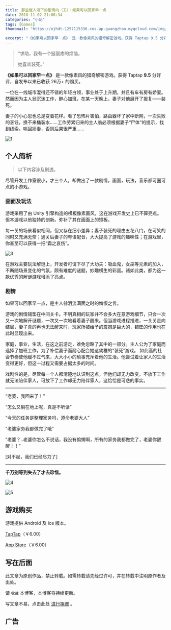 ```yaml
---
title: 那些催人泪下的剧情向（五）：如果可以回家早一点
date: 2018-11-02 21:00:34
categories: "小记"
tags: [Games]
thumbnail: "https://ojhdt-1257115336.cos.ap-guangzhou.myqcloud.com/img/20181102/0.png"

excerpt: "《如果可以回家早一点》 是一款像素风的猎奇解密游戏。获得 Taptap 9.5 分好评，自发布以来已收获 30万+ 的购买。"
---
```

>“求助，我有一个挺蛋疼的烦恼，
>
>她喜欢装死。”

**《如果可以回家早一点》** 是一款像素风的猎奇解密游戏。获得 Taptap **9.5** 分好评，自发布以来已收获 26万+ 的购买。

一位在一线城市混得还不错的年轻白领，事业处于上升期，并且有车有房有娇妻。然而因为主人翁沉迷工作，醉心加班，在某一天晚上，妻子对他展开了报复——装死。

妻子的小心思也总是变着花样。看了恐怖片害怕，路由器坏了家中断网，一次失败的烹饪，换不来桶装水……工作劳累归来的主人翁必须根据妻子“尸体”的提示，找到线索。哄回娇妻，否则后果很严重……

![1](https://ojhdt-1257115336.cos.ap-guangzhou.myqcloud.com/img/20181102/2.png)

## 个人简析

>以下内容涉及剧透。

尽管开发工作室很小，才三个人，却做出了一款剧情，画面，玩法，音乐都可圈可点的小游戏。

### 画面及玩法

游戏采用了由 Unity 引擎构造的横板像素画风，这在游戏开发史上已不算亮点。但本游戏以他独特的创新。弥补了其在画面上的短板。

每一关的场景看似相同，但又存在细小差异；妻子装死的理由五花八门，在可笑的同时又充满无奈；通关后妻子的粤语配音，大大提高了游戏的趣味性；在游戏里，你甚至可以获得一把“霜之哀伤”。

![3](https://ojhdt-1257115336.cos.ap-guangzhou.myqcloud.com/img/20181102/3.png)

在游戏主要玩法解谜上，开发者可谓下尽了大功夫：吸血鬼，女巫等元素的加入，不断随场景变化的气氛，颇有难度的谜题，妙趣横生的彩蛋。诸如此类，都为这一款优秀的解谜游戏增添了亮点。


### 剧情

如果可以回家早一点，是主人翁泪流满面之时的悔恨之言。

游戏的剧情铺垫在中间关卡。不明真相的玩家并不会多大在意游戏细节，只会一次又一次地解开谜题，一次又一次地看着妻子醒来。但当游戏进程推进，一关关走向结局，妻子真的再也无法醒来时，玩家所被给予的震撼是巨大的，铺垫的作用也在此时显现出来。

家庭，事业，生活，在这之前游走，难免忽略了其中的一部分。主人公为了家庭而选择了加班工作，为了补偿妻子而耐心配合她这幼稚的“装死”游戏。
如此高的社会节奏使他缓不过气来，大大小小的琐事充斥着他的生活。他尝试着让家人的生活变得更好，但这一过程又需要占据太多的时间。

戏剧性的是，尽管每一个人都清楚地认识到这点，但他们却无力改变。不放下工作就无法陪伴家人，可放下了工作却无力陪伴家人，这恰恰是可悲的事实。

---

“老婆，我回来了！”

“怎么又躺在地上呢，真是不听话”

“今天的任务是整理家务吗，遵命老婆大人”

“老婆家务我都做完了哦”

“老婆？..老婆你怎么不说话，我没有偷懒啊，所有的家务我都做完了，老婆你醒醒！！” 

[对不起，我们已经尽力了] 

---

**千万别等到失去了才去珍惜。**

![4](https://ojhdt-1257115336.cos.ap-guangzhou.myqcloud.com/img/20181102/5.png)

![5](https://ojhdt-1257115336.cos.ap-guangzhou.myqcloud.com/img/20181102/4.png)

## 游戏购买

游戏提供 Android 及 ios 版本。

[TapTap](https://www.taptap.com/app/56508)（￥6.00）

[App Store](https://itunes.apple.com/cn/app/id1270659758)（￥6.00）

## 写在后面
此文章为原创作品，禁止转载。如需转载请先经过许可，并在转载中注明原作者及出处。

请 `收藏` 本博客，本博客将持续更新。

写文章不易，点击此处 <a data-fancybox data-src="#modal" href="javascript:;" >进行捐赠</a> 。



 <div style="display: none;" id="modal" > 
 <h2>捐赠</h2> 
 <p>写文章不易，请我喝一杯咖啡吧~ <br>
 <img src="https://blog.ojhdt.com/alipay.png" width="240" height="364" alt="支付宝" /> <img src="https://blog.ojhdt.com/wechat.png" width="240" height="364" alt="微信" /> <br>

点击<a href="https://blog.ojhdt.com/donate">此处</a>前往捐赠详情页。
 </p> 
 </div> 



## 广告
<script async src="//pagead2.googlesyndication.com/pagead/js/adsbygoogle.js"></script>
<ins class="adsbygoogle"
     style="display:block; text-align:center;"
     data-ad-layout="in-article"
     data-ad-format="fluid"
     data-ad-client="ca-pub-1043177129475579"
     data-ad-slot="7254716173"></ins>
<script>
     (adsbygoogle = window.adsbygoogle || []).push({});
</script>